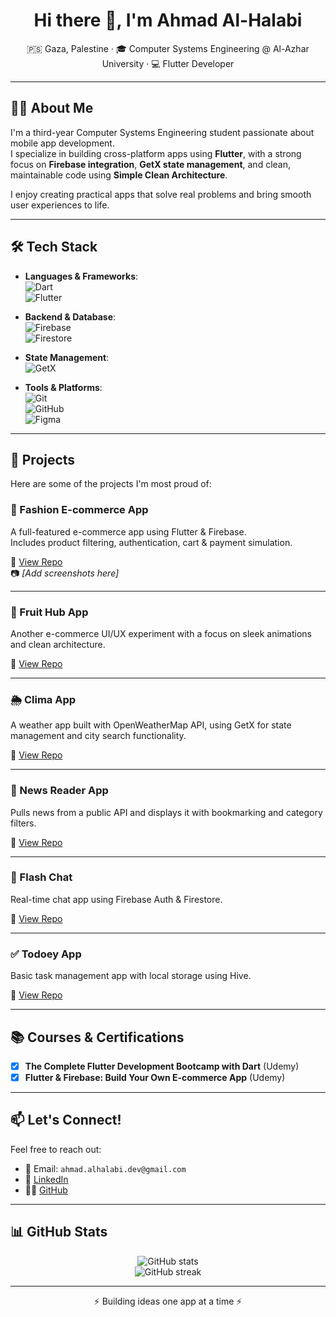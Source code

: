 <h1 align="center">Hi there 👋, I'm Ahmad Al-Halabi</h1>

<p align="center">
  🇵🇸 Gaza, Palestine · 🎓 Computer Systems Engineering @ Al-Azhar University · 💻 Flutter Developer
</p>

---

## 👨‍💻 About Me

I'm a third-year Computer Systems Engineering student passionate about mobile app development.  
I specialize in building cross-platform apps using **Flutter**, with a strong focus on **Firebase integration**, **GetX state management**, and clean, maintainable code using **Simple Clean Architecture**.

I enjoy creating practical apps that solve real problems and bring smooth user experiences to life.

---

## 🛠️ Tech Stack

- **Languages & Frameworks**:  
  ![Dart](https://img.shields.io/badge/Dart-0175C2?style=for-the-badge&logo=dart&logoColor=white)  
  ![Flutter](https://img.shields.io/badge/Flutter-02569B?style=for-the-badge&logo=flutter&logoColor=white)

- **Backend & Database**:  
  ![Firebase](https://img.shields.io/badge/Firebase-FFCA28?style=for-the-badge&logo=firebase&logoColor=black)  
  ![Firestore](https://img.shields.io/badge/Cloud%20Firestore-FFCA28?style=for-the-badge&logo=google-cloud&logoColor=black)

- **State Management**:  
  ![GetX](https://img.shields.io/badge/GetX-3A3A3A?style=for-the-badge&logo=flutter&logoColor=white)

- **Tools & Platforms**:  
  ![Git](https://img.shields.io/badge/Git-F05032?style=for-the-badge&logo=git&logoColor=white)  
  ![GitHub](https://img.shields.io/badge/GitHub-181717?style=for-the-badge&logo=github&logoColor=white)  
  ![Figma](https://img.shields.io/badge/Figma-F24E1E?style=for-the-badge&logo=figma&logoColor=white)

---

## 🚀 Projects

Here are some of the projects I'm most proud of:

### 👕 Fashion E-commerce App
A full-featured e-commerce app using Flutter & Firebase.  
Includes product filtering, authentication, cart & payment simulation.

🔗 [View Repo](#)  
📷 _[Add screenshots here]_

---

### 🍓 Fruit Hub App
Another e-commerce UI/UX experiment with a focus on sleek animations and clean architecture.

🔗 [View Repo](#)

---

### 🌦️ Clima App
A weather app built with OpenWeatherMap API, using GetX for state management and city search functionality.

🔗 [View Repo](#)

---

### 📰 News Reader App
Pulls news from a public API and displays it with bookmarking and category filters.

🔗 [View Repo](#)

---

### 💬 Flash Chat
Real-time chat app using Firebase Auth & Firestore.

🔗 [View Repo](#)

---

### ✅ Todoey App
Basic task management app with local storage using Hive.

🔗 [View Repo](#)

---

## 📚 Courses & Certifications

- [x] **The Complete Flutter Development Bootcamp with Dart** (Udemy)  
- [x] **Flutter & Firebase: Build Your Own E-commerce App** (Udemy)

---

## 📫 Let's Connect!

Feel free to reach out:

- 📧 Email: `ahmad.alhalabi.dev@gmail.com`  
- 💼 [LinkedIn](https://www.linkedin.com/in/ahmed-elhalabi-45b119285) 
- 🧑‍💻 [GitHub](https://github.com/ahmadalhalabi4)

---

## 📊 GitHub Stats

<p align="center">
  <img src="https://github-readme-stats.vercel.app/api?username=ahmadalhalabi&show_icons=true&theme=radical" alt="GitHub stats" />
  <br />
  <img src="https://github-readme-streak-stats.herokuapp.com/?user=ahmadalhalabi&theme=radical" alt="GitHub streak" />
</p>

---

<p align="center">⚡ Building ideas one app at a time ⚡</p>

